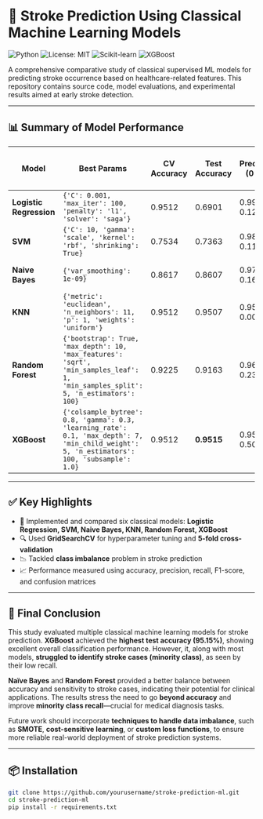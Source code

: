 # 🧠 Stroke Prediction Using Classical Machine Learning Models

![Python](https://img.shields.io/badge/Python-3.8%2B-blue.svg)
![License: MIT](https://img.shields.io/badge/License-MIT-yellow.svg)
![Scikit-learn](https://img.shields.io/badge/Scikit--learn-Modeling-orange)
![XGBoost](https://img.shields.io/badge/XGBoost-Ensemble-green)

A comprehensive comparative study of classical supervised ML models for predicting stroke occurrence based on healthcare-related features. This repository contains source code, model evaluations, and experimental results aimed at early stroke detection.

---

## 📊 Summary of Model Performance

| Model                   | Best Params                                                                                                                                   | CV Accuracy | Test Accuracy | Precision (0 / 1) | Recall (0 / 1) | F1-Score (0 / 1) | Confusion Matrix     |
| ----------------------- | --------------------------------------------------------------------------------------------------------------------------------------------- | ----------- | ------------- | ----------------- | -------------- | ---------------- | -------------------- |
| **Logistic Regression** | `{'C': 0.001, 'max_iter': 100, 'penalty': 'l1', 'solver': 'saga'}`                                                                           | 0.9512      | 0.6901        | 0.99 / 0.12       | 0.68 / 0.87    | 0.81 / 0.21      | `[[828, 388], [8, 54]]` |
| **SVM**                 | `{'C': 10, 'gamma': 'scale', 'kernel': 'rbf', 'shrinking': True}`                                                                             | 0.7534      | 0.7363        | 0.98 / 0.11       | 0.74 / 0.65    | 0.84 / 0.19      | `[[901, 315], [22, 40]]` |
| **Naive Bayes**         | `{'var_smoothing': 1e-09}`                                                                                                                    | 0.8617      | 0.8607        | 0.97 / 0.16       | 0.88 / 0.45    | 0.92 / 0.24      | `[[1072, 144], [34, 28]]` |
| **KNN**                 | `{'metric': 'euclidean', 'n_neighbors': 11, 'p': 1, 'weights': 'uniform'}`                                                                   | 0.9512      | 0.9507        | 0.95 / 0.00       | 1.00 / 0.00    | 0.97 / 0.00      | `[[1215, 1], [62, 0]]` |
| **Random Forest**       | `{'bootstrap': True, 'max_depth': 10, 'max_features': 'sqrt', 'min_samples_leaf': 1, 'min_samples_split': 5, 'n_estimators': 100}`           | 0.9225      | 0.9163        | 0.96 / 0.23       | 0.95 / 0.31    | 0.96 / 0.26      | `[[1152, 64], [43, 19]]` |
| **XGBoost**             | `{'colsample_bytree': 0.8, 'gamma': 0.3, 'learning_rate': 0.1, 'max_depth': 7, 'min_child_weight': 5, 'n_estimators': 100, 'subsample': 1.0}` | 0.9512      | **0.9515**    | 0.95 / 0.50       | 1.00 / 0.03    | 0.98 / 0.06      | `[[1214, 2], [60, 2]]` |

---

## ✅ Key Highlights

- 📌 Implemented and compared six classical models: **Logistic Regression, SVM, Naive Bayes, KNN, Random Forest, XGBoost**
- 🔍 Used **GridSearchCV** for hyperparameter tuning and **5-fold cross-validation**
- 📉 Tackled **class imbalance** problem in stroke prediction
- 📈 Performance measured using accuracy, precision, recall, F1-score, and confusion matrices

---

## 📖 Final Conclusion

This study evaluated multiple classical machine learning models for stroke prediction. **XGBoost** achieved the **highest test accuracy (95.15%)**, showing excellent overall classification performance. However, it, along with most models, **struggled to identify stroke cases (minority class)**, as seen by their low recall.

**Naïve Bayes** and **Random Forest** provided a better balance between accuracy and sensitivity to stroke cases, indicating their potential for clinical applications. The results stress the need to go **beyond accuracy** and improve **minority class recall**—crucial for medical diagnosis tasks.

Future work should incorporate **techniques to handle data imbalance**, such as **SMOTE**, **cost-sensitive learning**, or **custom loss functions**, to ensure more reliable real-world deployment of stroke prediction systems.

---

## 📦 Installation

```bash
git clone https://github.com/yourusername/stroke-prediction-ml.git
cd stroke-prediction-ml
pip install -r requirements.txt
